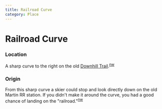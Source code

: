 ```yaml
---
title: Railroad Curve
category: Place
---
```

# Railroad Curve
### Location

A sharp curve to the right on the old [Downhill Trail](/Run/Downhill-Trail).<sup>[nw][]</sup>

### Origin

From this sharp curve a skier could stop and look directly down on the old Martin RR station. If you didn't make it around the curve, you had a good chance of landing on the "railroad."<sup>[nw][]</sup>



[nw]: Names-Walt "Meany Names by Walter Little, 1984"
